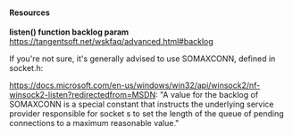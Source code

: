 #### Resources

**listen() function backlog param**
https://tangentsoft.net/wskfaq/advanced.html#backlog

If you're not sure, it's generally advised to use SOMAXCONN, defined in socket.h:

https://docs.microsoft.com/en-us/windows/win32/api/winsock2/nf-winsock2-listen?redirectedfrom=MSDN:
"A value for the backlog of SOMAXCONN is a special constant that instructs the underlying service provider responsible
for socket s to set the length of the queue of pending connections to a maximum reasonable value."
